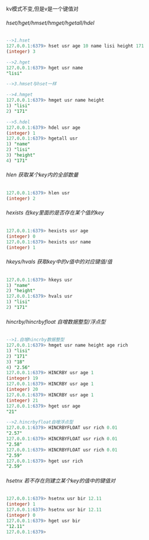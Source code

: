 kv模式不变,但是v是一个键值对
###### hset/hget/hmset/hmget/hgetall/hdel
```sql
-->1.hset
127.0.0.1:6379> hset usr age 10 name lisi height 171
(integer) 3

-->2.hget
127.0.0.1:6379> hget usr name
"lisi"

-->3.hmset与hset一样

-->4.hmget
127.0.0.1:6379> hmget usr name height
1) "lisi"
2) "171"

-->5.hdel
127.0.0.1:6379> hdel usr age
(integer) 1
127.0.0.1:6379> hgetall usr
1) "name"
2) "lisi"
3) "height"
4) "171"
```
###### hlen 获取某个key内的全部数量
```sql
127.0.0.1:6379> hlen usr
(integer) 2
```
###### hexists 在key里面的是否存在某个值的key
```sql
127.0.0.1:6379> hexists usr age
(integer) 0
127.0.0.1:6379> hexists usr name
(integer) 1
```
###### hkeys/hvals 获取key中的v值中的对应键值/值
```sql
127.0.0.1:6379> hkeys usr
1) "name"
2) "height"
127.0.0.1:6379> hvals usr
1) "lisi"
2) "171"
```
###### hincrby/hincrbyfloat 自增数据整型/浮点型
```sql
-->1.自增hincrby数据整型
127.0.0.1:6379> hmget usr name height age rich
1) "lisi"
2) "171"
3) "18"
4) "2.56"
127.0.0.1:6379> HINCRBY usr age 1
(integer) 19
127.0.0.1:6379> HINCRBY usr age 1
(integer) 20
127.0.0.1:6379> HINCRBY usr age 1
(integer) 21
127.0.0.1:6379> hget usr age
"21"

-->2.hincrbyfloat自增浮点型
127.0.0.1:6379> HINCRBYFLOAT usr rich 0.01
"2.57"
127.0.0.1:6379> HINCRBYFLOAT usr rich 0.01
"2.58"
127.0.0.1:6379> HINCRBYFLOAT usr rich 0.01
"2.59"
127.0.0.1:6379> hget usr rich
"2.59"
```
###### hsetnx 若不存在则建立某个key的值中的键值对
```sql
127.0.0.1:6379> hsetnx usr bir 12.11
(integer) 1
127.0.0.1:6379> hsetnx usr bir 12.11
(integer) 0
127.0.0.1:6379> hget usr bir
"12.11"
127.0.0.1:6379> 
```